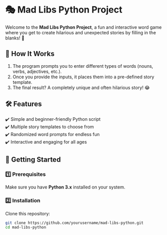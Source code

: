 # 🎭 Mad Libs Python Project

Welcome to the **Mad Libs Python Project**, a fun and interactive word game where you get to create hilarious and unexpected stories by filling in the blanks! 🚀

## 📝 How It Works
1. The program prompts you to enter different types of words (nouns, verbs, adjectives, etc.).
2. Once you provide the inputs, it places them into a pre-defined story template.
3. The final result? A completely unique and often hilarious story! 😂

## 🛠️ Features
✔️ Simple and beginner-friendly Python script  
✔️ Multiple story templates to choose from  
✔️ Randomized word prompts for endless fun  
✔️ Interactive and engaging for all ages  

## 🚀 Getting Started
### 1️⃣ Prerequisites
Make sure you have **Python 3.x** installed on your system.

### 2️⃣ Installation
Clone this repository:
```sh
git clone https://github.com/yourusername/mad-libs-python.git
cd mad-libs-python
